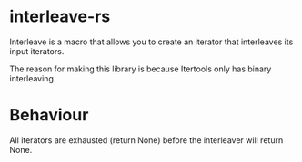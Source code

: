 # interleave-rs #

Interleave is a macro that allows you to create an iterator that interleaves its input iterators.

The reason for making this library is because Itertools only has binary interleaving.

# Behaviour #

All iterators are exhausted (return None) before the interleaver will return None.

